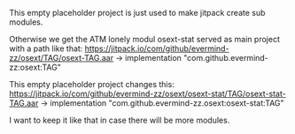 This empty placeholder project is just used to make jitpack create sub modules.

Otherwise we get the ATM lonely modul osext-stat served as main project with
a path like that:
https://jitpack.io/com/github/evermind-zz/osext/TAG/osext-TAG.aar
-> implementation "com.github.evermind-zz:osext:TAG"


This empty placeholder project changes this:
https://jitpack.io/com/github/evermind-zz/osext/osext-stat/TAG/osext-stat-TAG.aar
-> implementation "com.github.evermind-zz.osext:osext-stat:TAG"

I want to keep it like that in case there will be more modules.
